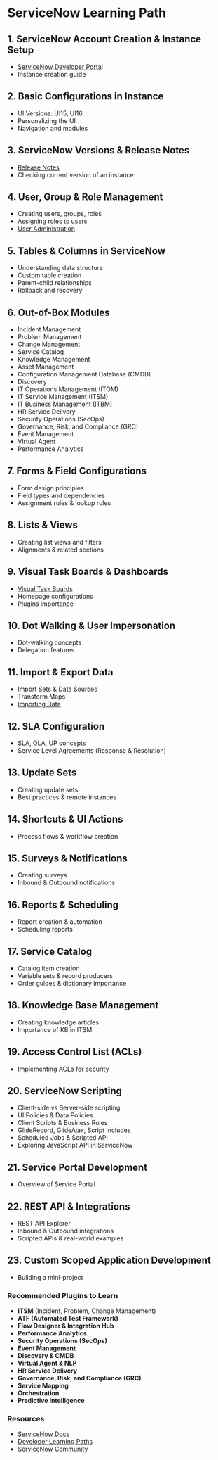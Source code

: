 # ServiceNow Learning Path

## 1. **ServiceNow Account Creation & Instance Setup**
- [ServiceNow Developer Portal](https://developer.servicenow.com/dev.do)
- Instance creation guide

## 2. **Basic Configurations in Instance**
- UI Versions: UI15, UI16
- Personalizing the UI
- Navigation and modules

## 3. **ServiceNow Versions & Release Notes**
- [Release Notes](https://docs.servicenow.com/bundle/latest-release-notes/page/release-notes.html)
- Checking current version of an instance

## 4. **User, Group & Role Management**
- Creating users, groups, roles
- Assigning roles to users
- [User Administration](https://docs.servicenow.com/bundle/tokyo-platform-administration/page/administer/users-and-groups/concept/c_UsersAndGroups.html)

## 5. **Tables & Columns in ServiceNow**
- Understanding data structure
- Custom table creation
- Parent-child relationships
- Rollback and recovery

## 6. **Out-of-Box Modules**
- Incident Management
- Problem Management
- Change Management
- Service Catalog
- Knowledge Management
- Asset Management
- Configuration Management Database (CMDB)
- Discovery
- IT Operations Management (ITOM)
- IT Service Management (ITSM)
- IT Business Management (ITBM)
- HR Service Delivery
- Security Operations (SecOps)
- Governance, Risk, and Compliance (GRC)
- Event Management
- Virtual Agent
- Performance Analytics

## 7. **Forms & Field Configurations**
- Form design principles
- Field types and dependencies
- Assignment rules & lookup rules

## 8. **Lists & Views**
- Creating list views and filters
- Alignments & related sections

## 9. **Visual Task Boards & Dashboards**
- [Visual Task Boards](https://docs.servicenow.com/bundle/tokyo-platform-user-interface/page/use/visual-task-boards/concept/c_VisualTaskBoards.html)
- Homepage configurations
- Plugins importance

## 10. **Dot Walking & User Impersonation**
- Dot-walking concepts
- Delegation features

## 11. **Import & Export Data**
- Import Sets & Data Sources
- Transform Maps
- [Importing Data](https://docs.servicenow.com/bundle/tokyo-platform-administration/page/administer/import-sets/concept/import-set.html)

## 12. **SLA Configuration**
- SLA, OLA, UP concepts
- Service Level Agreements (Response & Resolution)

## 13. **Update Sets**
- Creating update sets
- Best practices & remote instances

## 14. **Shortcuts & UI Actions**
- Process flows & workflow creation

## 15. **Surveys & Notifications**
- Creating surveys
- Inbound & Outbound notifications

## 16. **Reports & Scheduling**
- Report creation & automation
- Scheduling reports

## 17. **Service Catalog**
- Catalog item creation
- Variable sets & record producers
- Order guides & dictionary importance

## 18. **Knowledge Base Management**
- Creating knowledge articles
- Importance of KB in ITSM

## 19. **Access Control List (ACLs)**
- Implementing ACLs for security

## 20. **ServiceNow Scripting**
- Client-side vs Server-side scripting
- UI Policies & Data Policies
- Client Scripts & Business Rules
- GlideRecord, GlideAjax, Script Includes
- Scheduled Jobs & Scripted API
- Exploring JavaScript API in ServiceNow

## 21. **Service Portal Development**
- Overview of Service Portal

## 22. **REST API & Integrations**
- REST API Explorer
- Inbound & Outbound integrations
- Scripted APIs & real-world examples

## 23. **Custom Scoped Application Development**
- Building a mini-project


### **Recommended Plugins to Learn**
- **ITSM** (Incident, Problem, Change Management)
- **ATF (Automated Test Framework)**
- **Flow Designer & Integration Hub**
- **Performance Analytics**
- **Security Operations (SecOps)**
- **Event Management**
- **Discovery & CMDB**
- **Virtual Agent & NLP**
- **HR Service Delivery**
- **Governance, Risk, and Compliance (GRC)**
- **Service Mapping**
- **Orchestration**
- **Predictive Intelligence**

### **Resources**
- [ServiceNow Docs](https://docs.servicenow.com/)
- [Developer Learning Paths](https://developer.servicenow.com/dev.do#!/learn)
- [ServiceNow Community](https://community.servicenow.com/)
